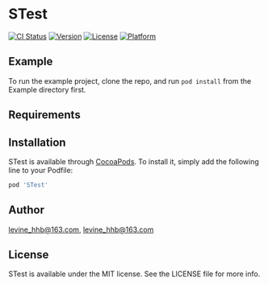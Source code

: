 # STest

[![CI Status](https://img.shields.io/travis/levine_hhb@163.com/STest.svg?style=flat)](https://travis-ci.org/levine_hhb@163.com/STest)
[![Version](https://img.shields.io/cocoapods/v/STest.svg?style=flat)](https://cocoapods.org/pods/STest)
[![License](https://img.shields.io/cocoapods/l/STest.svg?style=flat)](https://cocoapods.org/pods/STest)
[![Platform](https://img.shields.io/cocoapods/p/STest.svg?style=flat)](https://cocoapods.org/pods/STest)

## Example

To run the example project, clone the repo, and run `pod install` from the Example directory first.

## Requirements

## Installation

STest is available through [CocoaPods](https://cocoapods.org). To install
it, simply add the following line to your Podfile:

```ruby
pod 'STest'
```

## Author

levine_hhb@163.com, levine_hhb@163.com

## License

STest is available under the MIT license. See the LICENSE file for more info.
